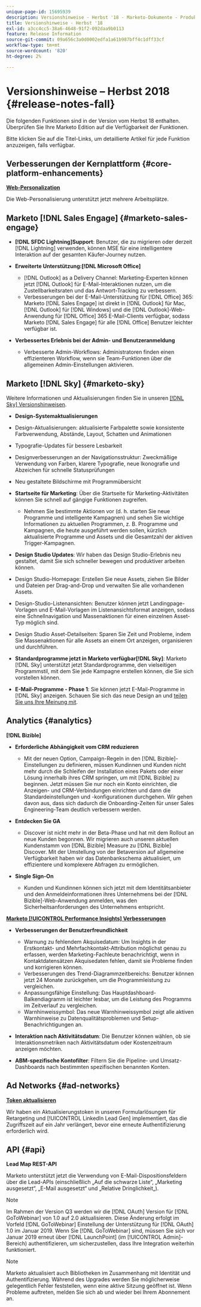 ```yaml
---
unique-page-id: 15695939
description: Versionshinweise - Herbst '18 - Marketo-Dokumente - Produktdokumentation
title: Versionshinweise - Herbst '18
exl-id: a3cc4cc5-38a6-4648-91f2-092daa9b0113
feature: Release Information
source-git-commit: 09a656c3a0d0002edfa1a61b987bff4c1dff33cf
workflow-type: tm+mt
source-wordcount: '820'
ht-degree: 2%

---
```


# Versionshinweise – Herbst 2018 {#release-notes-fall}

Die folgenden Funktionen sind in der Version vom Herbst 18 enthalten. Überprüfen Sie Ihre Marketo Edition auf die Verfügbarkeit der Funktionen.

Bitte klicken Sie auf die Titel-Links, um detaillierte Artikel für jede Funktion anzuzeigen, falls verfügbar.

## Verbesserungen der Kernplattform {#core-platform-enhancements}

**[Web-Personalization](/help/marketo/product-docs/web-personalization/getting-started/workspaces-in-web-personalization.md)**

Die Web-Personalisierung unterstützt jetzt mehrere Arbeitsplätze.

## Marketo [!DNL Sales Engage] {#marketo-sales-engage}

* **[!DNL SFDC Lightning]Support**: Benutzer, die zu migrieren oder derzeit [!DNL Lightning] verwenden, können MSE für eine intelligentere Interaktion auf der gesamten Käufer-Journey nutzen.

* **Erweiterte Unterstützung:[!DNL Microsoft Office]**

   * [!DNL Outlook] as a Delivery Channel: Marketing-Experten können jetzt [!DNL Outlook] für E-Mail-Interaktionen nutzen, um die Zustellbarkeitsraten und das Antwort-Tracking zu verbessern.
   * Verbesserungen bei der E-Mail-Unterstützung für [!DNL Office] 365: Marketo [!DNL Sales Engage] ist direkt in [!DNL Outlook] für Mac, [!DNL Outlook] für [!DNL Windows] und die [!DNL Outlook]-Web-Anwendung für [!DNL Office] 365 E-Mail-Clients verfügbar, sodass Marketo [!DNL Sales Engage] für alle [!DNL Office] Benutzer leichter verfügbar ist.

* **Verbessertes Erlebnis bei der Admin- und Benutzeranmeldung**

   * Verbesserte Admin-Workflows: Administratoren finden einen effizienteren Workflow, wenn sie Team-Funktionen über die allgemeinen Admin-Einstellungen aktivieren.

## Marketo [!DNL Sky] {#marketo-sky}

Weitere Informationen und Aktualisierungen finden Sie in unseren [[!DNL Sky] Versionshinweisen](https://help.marketo.com).

* **Design-Systemaktualisierungen**

* Design-Aktualisierungen: aktualisierte Farbpalette sowie konsistente Farbverwendung, Abstände, Layout, Schatten und Animationen
* Typografie-Updates für bessere Lesbarkeit
* Designverbesserungen an der Navigationsstruktur: Zweckmäßige Verwendung von Farben, klarere Typografie, neue Ikonografie und Abzeichen für schnelle Statusprüfungen
* Neu gestaltete Bildschirme mit Programmübersicht

* **Startseite für Marketing**: Über die Startseite für Marketing-Aktivitäten können Sie schnell auf gängige Funktionen zugreifen.

   * Nehmen Sie bestimmte Aktionen vor (d. h. starten Sie neue Programme und intelligente Kampagnen) und sehen Sie wichtige Informationen zu aktuellen Programmen, z. B. Programme und Kampagnen, die heute ausgeführt werden sollen, kürzlich aktualisierte Programme und Assets und die Gesamtzahl der aktiven Trigger-Kampagnen.

* **Design Studio Updates**: Wir haben das Design Studio-Erlebnis neu gestaltet, damit Sie sich schneller bewegen und produktiver arbeiten können.
* Design Studio-Homepage: Erstellen Sie neue Assets, ziehen Sie Bilder und Dateien per Drag-and-Drop und verwalten Sie alle vorhandenen Assets.
* Design-Studio-Listenansichten: Benutzer können jetzt Landingpage-Vorlagen und E-Mail-Vorlagen im Listenansichtsformat anzeigen, sodass eine Schnellnavigation und Massenaktionen für einen einzelnen Asset-Typ möglich sind.
* Design Studio Asset-Detailseiten: Sparen Sie Zeit und Probleme, indem Sie Massenaktionen für alle Assets an einem Ort anzeigen, organisieren und durchführen.
* **Standardprogramme jetzt in Marketo verfügbar[!DNL Sky]**: Marketo [!DNL Sky] unterstützt jetzt Standardprogramme, den vielseitigen Programmstil, mit dem Sie jede Kampagne erstellen können, die Sie sich vorstellen können.
* **E-Mail-Programme - Phase 1**: Sie können jetzt E-Mail-Programme in [!DNL Sky] anzeigen. Schauen Sie sich das neue Design an und [teilen Sie uns Ihre Meinung mit](https://go.marketo.com/NextGenUX---USA---Apr-2018-fcp_Landing-Page-Feedback.html).

## Analytics {#analytics}

**[!DNL Bizible]**

* **Erforderliche Abhängigkeit vom CRM reduzieren**

   * Mit der neuen Option, Campaign-Regeln in den [!DNL Bizible]-Einstellungen zu definieren, müssen Kundinnen und Kunden nicht mehr durch die Schleifen der Installation eines Pakets oder einer Lösung innerhalb ihres CRM springen, um mit [!DNL Bizible] zu beginnen. Jetzt müssen Sie nur noch ein Konto einrichten, die Anzeigen- und CRM-Verbindungen einrichten und dann die Standardeinstellungen und -konfigurationen durchgehen. Wir gehen davon aus, dass sich dadurch die Onboarding-Zeiten für unser Sales Engineering-Team deutlich verbessern werden.

* **Entdecken Sie GA**

   * Discover ist nicht mehr in der Beta-Phase und hat mit dem Rollout an neue Kunden begonnen. Wir migrieren auch unseren aktuellen Kundenstamm von [!DNL Bizible] Measure zu [!DNL Bizible] Discover. Mit der Umstellung von der Betaversion auf allgemeine Verfügbarkeit haben wir das Datenbankschema aktualisiert, um effizientere und komplexere Abfragen zu ermöglichen.

* **Single Sign-On**

   * Kunden und Kundinnen können sich jetzt mit dem Identitätsanbieter und den Anmeldeinformationen ihres Unternehmens bei der [!DNL Bizible]-Web-Anwendung anmelden, was den Sicherheitsanforderungen des Unternehmens entspricht.

**[Marketo [!UICONTROL Performance Insights] Verbesserungen](/help/marketo/product-docs/reporting/performance-insights/performance-insights-overview.md)**

* **Verbesserungen der Benutzerfreundlichkeit**

   * Warnung zu fehlendem Akquisedatum: Um Insights in der Erstkontakt- und Mehrfachkontakt-Attribution möglichst genau zu erfassen, werden Marketing-Fachleute benachrichtigt, wenn in Kontaktdatensätzen Akquisedaten fehlen, damit sie Probleme finden und korrigieren können.
   * Verbesserungen des Trend-Diagrammzeitbereichs: Benutzer können jetzt 24 Monate zurückgehen, um die Programmleistung zu vergleichen.
   * Anpassungsfähige Einstellung: Das Hauptdashboard-Balkendiagramm ist leichter lesbar, um die Leistung des Programms im Zeitverlauf zu vergleichen.
   * Warnhinweissymbol: Das neue Warnhinweissymbol zeigt alle aktiven Warnhinweise zu Datenqualitätsproblemen und Setup-Benachrichtigungen an.

* **Interaktion nach Aktivitätsdatum**: Die Benutzer können wählen, ob sie Interaktionsmetriken nach Aktivitätsdatum oder Kostenzeitraum anzeigen möchten.
* **ABM-spezifische Kontofilter**: Filtern Sie die Pipeline- und Umsatz-Dashboards nach bestimmten spezifischen benannten Konten.

## Ad Networks {#ad-networks}

**[Token aktualisieren](/help/marketo/product-docs/demand-generation/social/social-functions/set-up-linkedin-lead-gen-forms.md)**

Wir haben ein Aktualisierungstoken in unseren Formularlösungen für Retargeting und [!UICONTROL LinkedIn Lead Gen] implementiert, das die Zugriffszeit auf ein Jahr verlängert, bevor eine erneute Authentifizierung erforderlich wird.

## API {#api}

**Lead Map REST-API**

Marketo unterstützt jetzt die Verwendung von E-Mail-Dispositionsfeldern über die Lead-APIs (einschließlich „Auf die schwarze Liste“, „Marketing ausgesetzt“, „E-Mail ausgesetzt“ und „Relative Dringlichkeit„).

>[!NOTE]
>
>Im Rahmen der Version Q3 werden wir die [!DNL OAuth] Version für [!DNL GoToWebinar] von 1.0 auf 2.0 aktualisieren. Diese Änderung erfolgt im Vorfeld [!DNL GoToWebinar] Einstellung der Unterstützung für [!DNL OAuth] 1.0 im Januar 2019. Wenn Sie [!DNL GoToWebinar] sind, müssen Sie sich vor Januar 2019 erneut über [!DNL LaunchPoint] (im [!UICONTROL Admin]-Bereich) authentifizieren, um sicherzustellen, dass Ihre Integration weiterhin funktioniert.

>[!NOTE]
>
>Marketo aktualisiert auch Bibliotheken im Zusammenhang mit Identität und Authentifizierung. Während des Upgrades werden Sie möglicherweise gelegentlich Fehler feststellen, wenn eine aktive Sitzung geöffnet ist. Wenn Probleme auftreten, melden Sie sich ab und wieder bei Ihrem Abonnement an.
